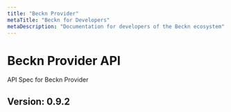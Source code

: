 ```yaml
---
title: "Beckn Provider"
metaTitle: "Beckn for Developers"
metaDescription: "Documentation for developers of the Beckn ecosystem"
---
```


# Beckn Provider API
API Spec for Beckn Provider

## Version: 0.9.2